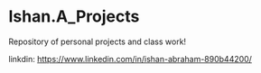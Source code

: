 # Ishan.A_Projects


Repository of personal projects and class work!

linkdin: https://www.linkedin.com/in/ishan-abraham-890b44200/ 

